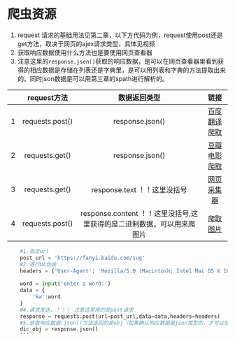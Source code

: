 
# 爬虫资源

1. request 请求的基础用法见第二章，以下方代码为例，request使用post还是get方法，取决于网页的ajex请求类型，具体见视频
2. 获取响应数据使用什么方法也是要使用网页查看器
3. 注意这里的`response.json()`获取的响应数据，是可以在网页查看器里看到获得的相应数据是存储在列表还是字典里，是可以用列表和字典的方法提取出来的。同时json数据是可以用第三章的xpath进行解析的。


|   |   request方法   |                              数据返回类型                              |                                                                                                                               链接                                                                                                                               |
|:-:|:---------------:|:----------------------------------------------------------------------:|:----------------------------------------------------------------------------------------------------------------------------------------------------------------------------------------------------------------------------------------------------------------:|
| 1 | requests.post() |                             response.json()                            | [百度翻译爬取](https://github.com/XuYingJie-z/Web_Crawler_tutorial/blob/master/%E7%AC%AC%E4%BA%8C%E7%AB%A0%EF%BC%9Arequests%E6%A8%A1%E5%9D%97%E5%9F%BA%E7%A1%80/03.requests%E5%AE%9E%E6%88%98%E4%B9%8B%E7%A0%B4%E8%A7%A3%E7%99%BE%E5%BA%A6%E7%BF%BB%E8%AF%91.py) |
| 2 |  requests.get() |                             response.json()                            | [豆瓣电影爬取](https://github.com/XuYingJie-z/Web_Crawler_tutorial/blob/master/%E7%AC%AC%E4%BA%8C%E7%AB%A0%EF%BC%9Arequests%E6%A8%A1%E5%9D%97%E5%9F%BA%E7%A1%80/04.requests%E5%AE%9E%E6%88%98%E4%B9%8B%E8%B1%86%E7%93%A3%E7%94%B5%E5%BD%B1%E7%88%AC%E5%8F%96.py) |
| 3 |  requests.get() |                      response.text ！！这里没括号                      |       [网页采集器](https://github.com/XuYingJie-z/Web_Crawler_tutorial/blob/master/%E7%AC%AC%E4%BA%8C%E7%AB%A0%EF%BC%9Arequests%E6%A8%A1%E5%9D%97%E5%9F%BA%E7%A1%80/02.requests%E5%AE%9E%E6%88%98%E4%B9%8B%E7%BD%91%E9%A1%B5%E9%87%87%E9%9B%86%E5%99%A8.py)      |
| 4 | requests.post() | response.content ！！这里没括号,这里获得的是二进制数据，可以用来爬图片 | [爬取图片](https://github.com/XuYingJie-z/Web_Crawler_tutorial/blob/master/%E7%AC%AC%E4%B8%89%E7%AB%A0%EF%BC%9A%E6%95%B0%E6%8D%AE%E8%A7%A3%E6%9E%90/0.%E7%88%AC%E5%8F%96%E5%9B%BE%E7%89%87.py)                                                                   |



```python
    #1.指定url
    post_url = 'https://fanyi.baidu.com/sug'
    #2.进行UA伪装
    headers = {'User-Agent': 'Mozilla/5.0 (Macintosh; Intel Mac OS X 10_12_0) AppleWebKit/537.36 (KHTML, like Gecko) Chrome/72.0.3626.121 Safari/537.36'}
  
    word = input('enter a word:')
    data = {
        'kw':word
    }
    #4.请求发送，！！！ 注意这里用的是post请求
    response = requests.post(url=post_url,data=data,headers=headers)
    #5.获取响应数据:json()方法返回的是obj（如果确认响应数据是json类型的，才可以使用json（））
    dic_obj = response.json()
    ```
